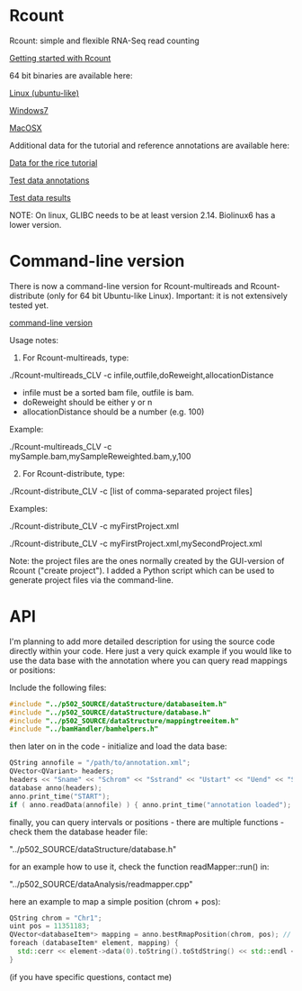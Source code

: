 Rcount
======

Rcount: simple and flexible RNA-Seq read counting

[Getting started with Rcount](https://github.com/MWSchmid/Rcount/blob/master/other/Rcount_user_guide.pdf?raw=true)

64 bit binaries are available here:

[Linux (ubuntu-like)](https://github.com/MWSchmid/Rcount/blob/master/other/linux_64bit.zip?raw=true)

[Windows7](https://github.com/MWSchmid/Rcount/blob/master/other/windows_64bit.zip?raw=true)

[MacOSX](https://github.com/MWSchmid/Rcount/blob/master/other/mac_64bit.zip?raw=true)

Additional data for the tutorial and reference annotations are available here:

[Data for the rice tutorial](http://www.botinst.uzh.ch/static/rcount/rice_tutorial.zip)

[Test data annotations](http://www.botinst.uzh.ch/static/rcount/test_data_annotations.zip)

[Test data results](http://www.botinst.uzh.ch/static/rcount/test_data_results.zip)

NOTE: On linux, GLIBC needs to be at least version 2.14. Biolinux6 has a lower version.

# Command-line version

There is now a command-line version for Rcount-multireads and Rcount-distribute (only for 64 bit Ubuntu-like Linux). Important: it is not extensively tested yet. 

[command-line version](https://github.com/MWSchmid/Rcount/blob/master/other/Rcount_CLV.zip?raw=true)

Usage notes:

1) For Rcount-multireads, type:

./Rcount-multireads_CLV -c infile,outfile,doReweight,allocationDistance
- infile must be a sorted bam file, outfile is bam.
- doReweight should be either y or n
- allocationDistance should be a number (e.g. 100)

Example:

./Rcount-multireads_CLV -c mySample.bam,mySampleReweighted.bam,y,100

2) For Rcount-distribute, type:

./Rcount-distribute_CLV -c [list of comma-separated project files]

Examples:

./Rcount-distribute_CLV -c myFirstProject.xml

./Rcount-distribute_CLV -c myFirstProject.xml,mySecondProject.xml

Note:
the project files are the ones normally created by the GUI-version of Rcount ("create project"). I added a Python script which can be used to generate project files via the command-line.


# API

I'm planning to add more detailed description for using the source code directly within your code. Here just a very quick example if you would like to use the data base with the annotation where you can query read mappings or positions:

Include the following files:

```c++
#include "../p502_SOURCE/dataStructure/databaseitem.h"
#include "../p502_SOURCE/dataStructure/database.h"
#include "../p502_SOURCE/dataStructure/mappingtreeitem.h"
#include "../bamHandler/bamhelpers.h"
```

then later on in the code - initialize and load the data base:

```c++
QString annofile = "/path/to/annotation.xml";
QVector<QVariant> headers;
headers << "Sname" << "Schrom" << "Sstrand" << "Ustart" << "Uend" << "Sfeature" << "SassembledFeature" << "Upriority";
database anno(headers);
anno.print_time("START");
if ( anno.readData(annofile) ) { anno.print_time("annotation loaded"); }
```

finally, you can query intervals or positions - there are multiple functions - check them the database header file:

"../p502_SOURCE/dataStructure/database.h"

for an example how to use it, check the function readMapper::run() in:

"../p502_SOURCE/dataAnalysis/readmapper.cpp"

here an example to map a simple position (chrom + pos):

```c++
QString chrom = "Chr1";
uint pos = 11351183;
QVector<databaseItem*> mapping = anno.bestRmapPosition(chrom, pos); // note that there are also functions which fill in pre-allocated vectors - if you like to avoid the return-by-value
foreach (databaseItem* element, mapping) {
  std::cerr << element->data(0).toString().toStdString() << std::endl << std::flush;
}
```
(if you have specific questions, contact me)






